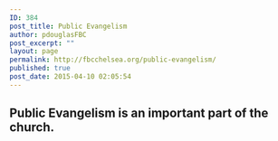```yaml
---
ID: 384
post_title: Public Evangelism
author: pdouglasFBC
post_excerpt: ""
layout: page
permalink: http://fbcchelsea.org/public-evangelism/
published: true
post_date: 2015-04-10 02:05:54
---
```

<h2>Public Evangelism is an important part of the church. </h2>